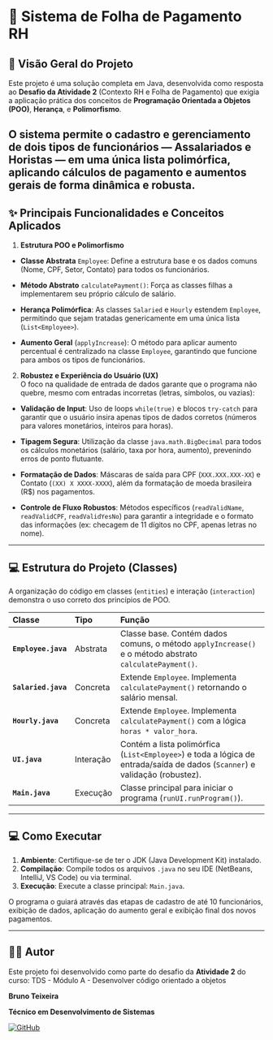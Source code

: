 # 📄 Sistema de Folha de Pagamento RH

## 🚀 Visão Geral do Projeto
Este projeto é uma solução completa em Java, desenvolvida como 
resposta ao **Desafio da Atividade 2** (Contexto RH e Folha de Pagamento)
que exigia a aplicação prática dos conceitos de **Programação Orientada
a Objetos (POO)**, **Herança**, e **Polimorfismo**.

O sistema permite o cadastro e gerenciamento de dois tipos de 
funcionários — **Assalariados** e **Horistas** — em uma única lista 
polimórfica, aplicando cálculos de pagamento e aumentos gerais de 
forma dinâmica e robusta.
---

## ✨ Principais Funcionalidades e Conceitos Aplicados
1. **Estrutura POO e Polimorfismo**
- **Classe Abstrata** `Employee`: Define a estrutura base e os 
dados comuns (Nome, CPF, Setor, Contato) para todos os funcionários.

- **Método Abstrato** `calculatePayment()`: Força as classes filhas 
a implementarem seu próprio cálculo de salário.

- **Herança Polimórfica**: As classes `Salaried` e `Hourly` 
estendem `Employee`, permitindo que sejam tratadas genericamente 
em uma única lista (`List<Employee>`).

- **Aumento Geral** (`applyIncrease`): O método para aplicar 
aumento percentual é centralizado na classe `Employee`, garantindo 
que funcione para ambos os tipos de funcionários.

2. **Robustez e Experiência do Usuário (UX)** <br>
O foco na qualidade de entrada de dados garante que o programa 
não quebre, mesmo com entradas incorretas (letras, símbolos, ou vazias):

- **Validação de Input**: Uso de loops `while(true)` e blocos 
`try-catch` para garantir que o usuário insira apenas tipos de 
dados corretos (números para valores monetários, inteiros para horas).

- **Tipagem Segura**: Utilização da classe `java.math.BigDecimal` 
para todos os cálculos monetários (salário, taxa por hora, aumento), 
prevenindo erros de ponto flutuante.

- **Formatação de Dados**: Máscaras de saída para CPF (`XXX.XXX.XXX-XX`) 
e Contato (`(XX) X XXXX-XXXX`), além da formatação de moeda brasileira
(R$) nos pagamentos.

- **Controle de Fluxo Robustos**: Métodos específicos (`readValidName`, 
`readValidCPF`, `readValidYesNo`) para garantir a integridade e o 
formato das informações (ex: checagem de 11 dígitos no CPF, 
apenas letras no nome).
---

## 💻 Estrutura do Projeto (Classes)
A organização do código em classes (`entities`) e interação (`interaction`) demonstra o uso correto dos princípios de POO.

| Classe | Tipo | Função |
| :--- | :--- | :--- |
| **`Employee.java`** | Abstrata | Classe base. Contém dados comuns, o método `applyIncrease()` e o método abstrato `calculatePayment()`. |
| **`Salaried.java`** | Concreta | Extende `Employee`. Implementa `calculatePayment()` retornando o salário mensal. |
| **`Hourly.java`** | Concreta | Extende `Employee`. Implementa `calculatePayment()` com a lógica `horas * valor_hora`. |
| **`UI.java`** | Interação | Contém a lista polimórfica (`List<Employee>`) e toda a lógica de entrada/saída de dados (`Scanner`) e validação (robustez). |
| **`Main.java`** | Execução | Classe principal para iniciar o programa (`runUI.runProgram()`). |
---
## 💻 Como Executar

1. **Ambiente**: Certifique-se de ter o JDK (Java Development Kit) 
instalado.
2. **Compilação**: Compile todos os arquivos `.java` no seu IDE 
(NetBeans, IntelliJ, VS Code) ou via terminal.
3. **Execução**: Execute a classe principal: `Main.java`.

O programa o guiará através das etapas de cadastro de até 10 
funcionários, exibição de dados, aplicação do aumento geral e 
exibição final dos novos pagamentos.

----

## 🧑‍💻 Autor
Este projeto foi desenvolvido como parte do desafio da
**Atividade 2** do curso: TDS - Módulo A - Desenvolver código orientado a objetos

**Bruno Teixeira**

**Técnico em Desenvolvimento de Sistemas**

[![GitHub](https://img.shields.io/badge/GitHub-100000?style=for-the-badge&logo=github&logoColor=white)]([https://github.com/brunotxrs])

